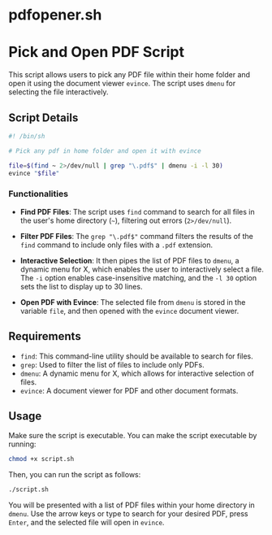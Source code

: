 # pdfopener.sh

# Pick and Open PDF Script

This script allows users to pick any PDF file within their home folder and open it using the document viewer `evince`. The script uses `dmenu` for selecting the file interactively.

## Script Details

```sh
#! /bin/sh

# Pick any pdf in home folder and open it with evince

file=$(find ~ 2>/dev/null | grep "\.pdf$" | dmenu -i -l 30)
evince "$file"
```

### Functionalities

- **Find PDF Files**: 
  The script uses `find` command to search for all files in the user's home directory (`~`), filtering out errors (`2>/dev/null`).
  
- **Filter PDF Files**:
  The `grep "\.pdf$"` command filters the results of the `find` command to include only files with a `.pdf` extension.

- **Interactive Selection**:
  It then pipes the list of PDF files to `dmenu`, a dynamic menu for X, which enables the user to interactively select a file. The `-i` option enables case-insensitive matching, and the `-l 30` option sets the list to display up to 30 lines.

- **Open PDF with Evince**:
  The selected file from `dmenu` is stored in the variable `file`, and then opened with the `evince` document viewer.

## Requirements

- `find`: This command-line utility should be available to search for files.
- `grep`: Used to filter the list of files to include only PDFs.
- `dmenu`: A dynamic menu for X, which allows for interactive selection of files.
- `evince`: A document viewer for PDF and other document formats.

## Usage

Make sure the script is executable. You can make the script executable by running:

```sh
chmod +x script.sh
```

Then, you can run the script as follows:

```sh
./script.sh
```

You will be presented with a list of PDF files within your home directory in `dmenu`. Use the arrow keys or type to search for your desired PDF, press `Enter`, and the selected file will open in `evince`.